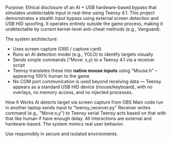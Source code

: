 Purpose: Ethical disclosure of an AI + USB hardware-based bypass that simulates undetectable input in real-time using Teensy 4.1.
This project demonstrates a stealth input bypass using external screen detection and USB HID spoofing. It operates entirely outside the game process, making it undetectable by current kernel-level anti-cheat methods (e.g., Vanguard).

The system architecture:
- Uses screen capture (OBS / capture card)
- Runs an AI detection model (e.g., YOLO) to identify targets visually
- Sends simple commands ("Move: x,y) to a Teensy 4.1 via a receiver script
- Teensy translates these into **native mouse inputs** using "Mouse.h" – appearing 100% human to the game
- No COM port communication is used beyond receiving data — Teensy appears as a standard USB HID device (mouse/keyboard), with no overlays, no memory access, and no injected processes.

How It Works
AI detects target via screen capture from OBS
Main code run in another laptop sends input to "teensy_receiver.py"
Receiver writes command (e.g., "Move:x,y") to Teensy serial
Teensy acts based on that with that like human if have enough delay.
All interactions are external and hardware-based. The system mimics real user behavior.

Use responsibly in secure and isolated environments.
